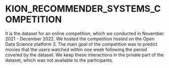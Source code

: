 # KION_RECOMMENDER_SYSTEMS_COMPETITION
It is the dataset for an online competition, which we conducted in November 2021 - December 2022. We hosted the competition hosted on the Open Data Science platform 3. The main goal of the competition was to predict movies that the users watched within one week following the period covered by the dataset. We keep these interactions in the private part of the dataset, which was not available to the participants.
